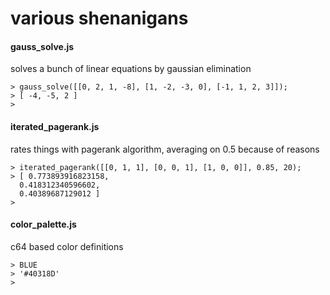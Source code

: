 various shenanigans
===================

#### gauss_solve.js

solves a bunch of linear equations by gaussian elimination

    > gauss_solve([[0, 2, 1, -8], [1, -2, -3, 0], [-1, 1, 2, 3]]);
    > [ -4, -5, 2 ]
    >
    

#### iterated_pagerank.js

rates things with pagerank algorithm, averaging on 0.5 because of reasons

    > iterated_pagerank([[0, 1, 1], [0, 0, 1], [1, 0, 0]], 0.85, 20);
    > [ 0.773893916823158,
      0.418312340596602,
      0.40389687129012 ]
    >
    

#### color_palette.js

c64 based color definitions

    > BLUE
    > '#40318D'
    >
